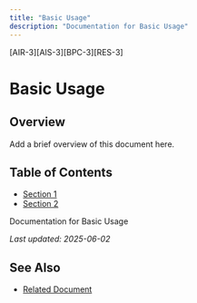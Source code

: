 ```yaml
---
title: "Basic Usage"
description: "Documentation for Basic Usage"
---
```


[AIR-3][AIS-3][BPC-3][RES-3]


<!-- markdownlint-disable MD013 line-length -->

# Basic Usage

## Overview

Add a brief overview of this document here.

## Table of Contents

- [Section 1](#section-1)
- [Section 2](#section-2)


Documentation for Basic Usage

*Last updated: 2025-06-02*

## See Also

- [Related Document](#related-document)


